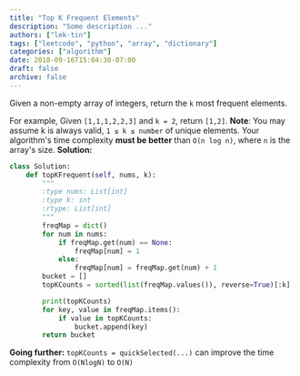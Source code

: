 ```yaml
---
title: "Top K Frequent Elements"
description: "Some description ..."
authors: ["lek-tin"]
tags: ["leetcode", "python", "array", "dictionary"]
categories: ["algorithm"]
date: 2018-09-16T15:04:30-07:00
draft: false
archive: false
---
```

Given a non-empty array of integers, return the `k` most frequent elements.

For example,
Given `[1,1,1,2,2,3]` and `k = 2`, return `[1,2]`.
**Note**:
You may assume k is always valid, `1 ≤ k ≤ number` of unique elements.
Your algorithm's time complexity **must be better** than `O(n log n)`, where `n` is the array's size.
**Solution:**
```python
class Solution:
    def topKFrequent(self, nums, k):
        """
        :type nums: List[int]
        :type k: int
        :rtype: List[int]
        """
        freqMap = dict()
        for num in nums:
            if freqMap.get(num) == None:
                freqMap[num] = 1
            else:
                freqMap[num] = freqMap.get(num) + 1
        bucket = []
        topKCounts = sorted(list(freqMap.values()), reverse=True)[:k]

        print(topKCounts)
        for key, value in freqMap.items():
            if value in topKCounts:
                bucket.append(key)
        return bucket
```
**Going further:**
`topKCounts = quickSelected(...)` can improve the time complexity from `O(NlogN)` to `O(N)`